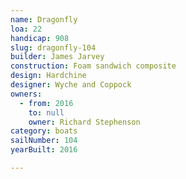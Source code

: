 ```yaml
---
name: Dragonfly
loa: 22
handicap: 908
slug: dragonfly-104
builder: James Jarvey
construction: Foam sandwich composite
design: Hardchine
designer: Wyche and Coppock
owners:
  - from: 2016
    to: null
    owner: Richard Stephenson
category: boats
sailNumber: 104
yearBuilt: 2016

---
```

